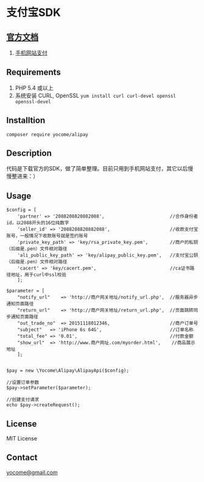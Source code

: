 # 支付宝SDK

## [官方文档](http://doc.open.alipay.com/doc2/alipayDocIndex.htm)
 1. [手机网站支付](http://doc.open.alipay.com/doc2/detail?treeId=60&articleId=103564&docType=1)


## Requirements
   1. PHP 5.4 或以上
   2. 系统安装 CURL, OpenSSL
      `yum install curl curl-devel openssl openssl-devel`

## Installtion
  `composer require yocome/alipay`

## Description
代码是下载官方的SDK，做了简单整理。目前只用到手机网站支付，其它以后慢慢整进来：）

## Usage

```
$config = [
    'partner' => '2088208820882088',                        //合作身份者id，以2088开头的16位纯数字
    'seller_id' => '2088208820882088',                      //收款支付宝账号，一般情况下收款账号就是签约账号
    'private_key_path' => 'key/rsa_private_key.pem',        //商户的私钥（后缀是.pen）文件相对路径
    'ali_public_key_path' => 'key/alipay_public_key.pem',   //支付宝公钥（后缀是.pen）文件相对路径
    'cacert' => 'key/cacert.pem',                           //ca证书路径地址，用于curl中ssl校验
    ];

$parameter = [
    "notify_url"	=> 'http://商户网关地址/notify_url.php',  //服务器异步通知页面路径
    "return_url"	=> 'http://商户网关地址/return_url.php',  //页面跳转同步通知页面路径
    "out_trade_no"	=> 20151118012346,                      //商户订单号
    "subject"	=> 'iPhone 6s 64G',                         //订单名称
    "total_fee"	=> '0.01',                                  //付款金额
    "show_url"	=> 'http://www.商户网址.com/myorder.html',    //商品展示地址
    ];


$pay = new \Yocome\Alipay\AlipayApi($config);

//设置订单参数
$pay->setParameter($parameter);

//创建支付请求
echo $pay->createRequest();
```

## License
MIT License

## Contact
yocome@gmail.com